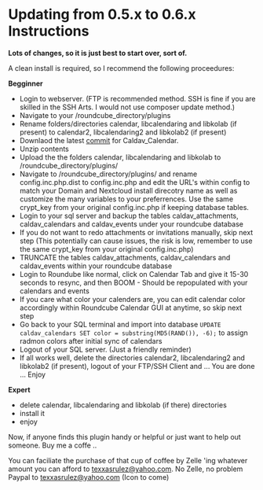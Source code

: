 # Updating from 0.5.x to 0.6.x Instructions

**Lots of changes, so it is just best to start over, sort of.**

A clean install is required, so I recommend the following proceedures:

**Begginner**

* Login to webserver. (FTP is recommended method. SSH is fine if you are skilled in the SSH Arts. I would not use composer update method.)
* Navigate to your /roundcube_directory/plugins
* Rename folders/directories calendar, libcalendaring and libkolab (if present) to calendar2, libcalendaring2 and libkolab2 (if present)
* Downlaod the latest [commit](https://github.com/texxasrulez/Caldav_Calendar/archive/master.zip) for Caldav_Calendar.
* Unzip contents
* Upload the the folders calendar, libcalendaring and libkolab to /roundcube_directory/plugins/
* Navigate to /roundcube_directory/plugins/ and rename config.inc.php.dist to config.inc.php and edit the URL's within config to match your Domain and Nextcloud install direcotry name as well as customize the many variables to your preferrences. Use the same crypt_key from your original config.inc.php if keeping database tables.
* Login to your sql server and backup the tables caldav_attachments, caldav_calendars and caldav_events under your roundcube database
* If you do not want to redo attachments or invitations manually, skip next step (This potentially can cause issues, the risk is low, remember to use the same crypt_key from your original config.inc.php)
* TRUNCATE the tables caldav_attachments, caldav_calendars and caldav_events within your roundcube database
* Login to Roundube like normal, click on Calendar Tab and give it 15-30 seconds to resync, and then BOOM - Should be repopulated with your calendars and events
* If you care what color your calenders are, you can edit calendar color accordingly within Roundcube Calendar GUI at anytime, so skip next step
* Go back to your SQL terminal and import into database `UPDATE caldav_calendars SET color = substring(MD5(RAND()), -6);` to assign radmon colors after initial sync of calendars
* Logout of your SQL server. (Just a friendly reminder)
* If all works well, delete the directories calendar2, libcalendaring2 and libkolab2 (if present), logout of your FTP/SSH Client and ... You are done ... Enjoy



**Expert**
* delete calendar, libcalendaring and libkolab (if there) directories 
* install it
* enjoy

Now, if anyone finds this plugin handy or helpful or just want to help out someone. Buy me a coffe .. 

You can faciliate the purchase of that cup of coffee by Zelle 'ing whatever amount you can afford to texxasrulez@yahoo.com. 
No Zelle, no problem
Paypal to texxasrulez@yahoo.com (Icon to come)

